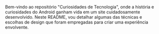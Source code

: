 

Bem-vindo ao repositório "Curiosidades de Tecnologia", onde a história e curiosidades do Android ganham vida em um site cuidadosamente desenvolvido. Neste README, vou detalhar algumas das técnicas e escolhas de design que foram empregadas para criar uma experiência envolvente.

